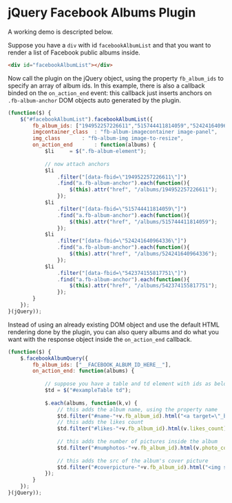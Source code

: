 # jQuery Facebook Albums Plugin

A working demo is descripted below.

Suppose you have a `div` with id `facebookAlbumList` and that you want to render a list of Facebook public albums inside.
```html
<div id="facebookAlbumList"></div>
```

Now call the plugin on the jQuery object, using the property `fb_album_ids` to specify an array of album ids.
In this example, there is also a callback binded on the `on_action_end` event: this callback just inserts anchors on `.fb-album-anchor` DOM objects auto generated by the plugin.

```javascript
(function($) {
	$("#facebookAlbumList").facebookAlbumList({
		fb_album_ids: ["194952257226611","515744411814059","524241640964336","542374155817751"],
		imgcontainer_class	: "fb-album-imagecontainer image-panel",
		img_class		: "fb-album-img image-to-resize",
		on_action_end		: function(albums) {				
			$li		= $(".fb-album-element");
		
			// now attach anchors
			$li
  				.filter("[data-fbid=\"194952257226611\"]")
  				.find("a.fb-album-anchor").each(function(){ 
  					$(this).attr("href", "/albums/194952257226611");
  				});
			$li
				.filter("[data-fbid=\"515744411814059\"]")
				.find("a.fb-album-anchor").each(function(){ 
					$(this).attr("href", "/albums/515744411814059");
				});
			$li
				.filter("[data-fbid=\"524241640964336\"]")
				.find("a.fb-album-anchor").each(function(){ 
					$(this).attr("href", "/albums/524241640964336");
				});
			$li
				.filter("[data-fbid=\"542374155817751\"]")
				.find("a.fb-album-anchor").each(function(){ 
					$(this).attr("href", "/albums/542374155817751");
				});
		}
	});
}(jQuery));
```

Instead of using an already existing DOM object and use the default HTML rendering done by the plugin, you can also query albums and do what you want with the response object inside the `on_action_end` callback.

```javascript
(function($) {
	$.facebookAlbumQuery({
		fb_album_ids: ["__FACEBOOK_ALBUM_ID_HERE__"],
		on_action_end: function(albums) {
		
			// suppose you have a table and td element with ids as below:
			$td = $("#exampleTable td");				
			
			$.each(albums, function(k,v) {
				// this adds the album name, using the property name
				$td.filter("#name-"+v.fb_album_id).html("<a target=\"_blank\" href=\""+v.fb_url+"\"><h4>"+v.name+"</h4></a>");
				// this adds the likes count
				$td.filter("#likes-"+v.fb_album_id).html(v.likes_count);
				
				// this adds the number of pictures inside the album
				$td.filter("#numphotos-"+v.fb_album_id).html(v.photo_count);
				
				// this adds the src of the album's cover picture
				$td.filter("#coverpicture-"+v.fb_album_id).html("<img src=\""+v.cover_photo_picture+"\" />");
			});
		}
	});
}(jQuery));
```
